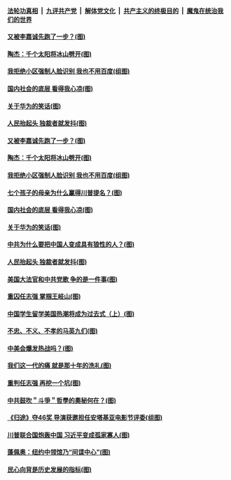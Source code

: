 

####  [法轮功真相](../../../../basic/blob/master/README.md?t=09281503) &nbsp;|&nbsp; [九评共产党](../../../../9ping.md/blob/master/README.md?t=09281503) &nbsp;|&nbsp; [解体党文化](../../../../jtdwh.md/blob/master/README.md?t=09281503)  &nbsp;|&nbsp; [共产主义的终极目的](../../../../gczydzjmd.md/blob/master/README.md?t=09281503) &nbsp;|&nbsp; [魔鬼在统治我们的世界](../../../../mgztzwmdsj.md/blob/master/README.md?t=09281503) 

#### [又被李嘉诚先跑了一步？(图)](../pages/p4/947504.md?t=09281503) 

#### [陶杰：千个太阳将冰山劈开(图)](../pages/p4/947502.md?t=09281503) 

#### [我拒绝小区强制人脸识别 我也不用百度(组图)](../pages/p4/947498.md?t=09281503) 

#### [国内社会的底层 看得我心凉(图)](../pages/p4/947497.md?t=09281503) 

#### [关于华为的笑话(图)](../pages/p4/947496.md?t=09281503) 

#### [人民抬起头 独裁者就发抖(图)](../pages/p4/947451.md?t=09281503) 

#### [又被李嘉诚先跑了一步？(图)](../pages/p4/947504.md?t=09281503) 

#### [陶杰：千个太阳将冰山劈开(图)](../pages/p4/947502.md?t=09281503) 

#### [我拒绝小区强制人脸识别 我也不用百度(组图)](../pages/p4/947498.md?t=09281503) 

#### [七个孩子的母亲为什么赢得川普提名？(图)](../pages/p4/947499.md?t=09281503) 

#### [国内社会的底层 看得我心凉(图)](../pages/p4/947497.md?t=09281503) 

#### [关于华为的笑话(图)](../pages/p4/947496.md?t=09281503) 

#### [中共为什么要把中国人变成具有狼性的人？(图)](../pages/p4/947493.md?t=09281503) 

#### [人民抬起头 独裁者就发抖(图)](../pages/p4/947451.md?t=09281503) 

#### [美国大法官和中共党歌 争的是一件事(图)](../pages/p4/947449.md?t=09281503) 

#### [重囚任志强 掌掴王岐山(图)](../pages/p4/947350.md?t=09281503) 

#### [中国学生留学美国热潮将成为过去式（上）(图)](../pages/p4/947391.md?t=09281503) 

#### [不忠、不义、不孝的马英九们(图)](../pages/p4/947344.md?t=09281503) 

#### [中美会爆发热战吗？(图)](../pages/p4/947420.md?t=09281503) 

#### [我们这一代的痛 就是那十年的洗礼(图)](../pages/p4/947424.md?t=09281503) 

#### [重判任志强 再挖一个坑(图)](../pages/p4/947346.md?t=09281503) 

#### [中共鼓吹＂斗爭＂哲學的奧秘何在？(图)](../pages/p4/947409.md?t=09281503) 

#### [《归途》夺46奖 导演获邀担任安塔基亚电影节评委(组图)](../pages/p4/947322.md?t=09281503) 

#### [川普联合国炮轰中国 习近平变成孤家寡人(图)](../pages/p4/947308.md?t=09281503) 

#### [蓬佩奥：纽约中领馆乃“间谍中心”(图)](../pages/p4/947292.md?t=09281503) 

#### [民心向背是历史发展的指标(图)](../pages/p4/947302.md?t=09281503) 

